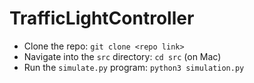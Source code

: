 # TrafficLightController
* Clone the repo: `git clone <repo link>`
* Navigate into the `src` directory: `cd src` (on Mac)
* Run the `simulate.py` program: `python3 simulation.py`
